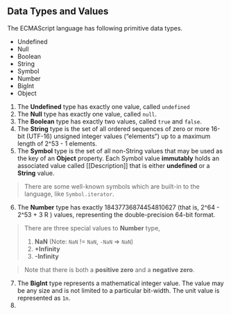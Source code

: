 ## Data Types and Values

The ECMAScript language has following primitive data types.

- Undefined
- Null
- Boolean
- String
- Symbol
- Number
- BigInt
- Object

1. The **Undefined** type has exactly one value, called `undefined`
2. The **Null** type has exactly one value, called `null`.
3. The **Boolean** type has exactly two values, called `true` and `false`.
4. The **String** type is the set of all ordered sequences of zero or more 16-bit (UTF-16) unsigned integer values (“elements”) up to a
maximum length of 2^53 - 1 elements.
5. The **Symbol** type is the set of all non-String values that may be used as the key of an **Object** property. Each Symbol value **immutably** holds an associated value called [[Description]] that is either **undefined** or a **String**
value.
> There are some well-known symbols which are built-in to the language, like `Symbol.iterator`.
6. The **Number** type has exactly 18437736874454810627 (that is, 2^64 - 2^53 + 3 R ) values, representing the double-precision 64-bit format.
> There are three special values to **Number** type,
> 1. **NaN** (Note: `NaN` != `NaN`, `-NaN` => `NaN`)
> 2. **+Infinity**
> 3. **-Infinity**

> Note that there is both a **positive zero** and a **negative zero**.
7. The **BigInt** type represents a mathematical integer value. The value may be any size and is not limited to a particular bit-width. The unit value is represented as `1n`.
8. 
